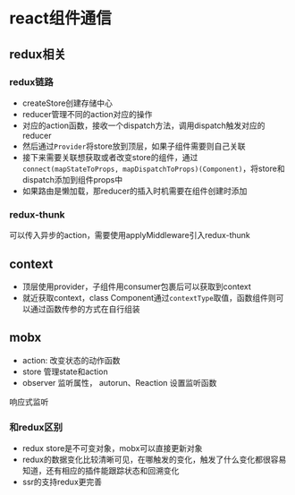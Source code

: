 # react组件通信
## redux相关

### redux链路
- createStore创建存储中心
- reducer管理不同的action对应的操作
- 对应的action函数，接收一个dispatch方法，调用dispatch触发对应的reducer
- 然后通过`Provider`将store放到顶层，如果子组件需要则自己关联
- 接下来需要关联想获取或者改变store的组件，通过`connect(mapStateToProps, mapDispatchToProps)(Component)`，将store和dispatch添加到组件props中
- 如果路由是懒加载，那reducer的插入时机需要在组件创建时添加
### redux-thunk
可以传入异步的action，需要使用applyMiddleware引入redux-thunk

## context

- 顶层使用provider，子组件用consumer包裹后可以获取到context
- 就近获取context，class Component通过`contextType`取值，函数组件则可以通过函数传参的方式在自行组装

## mobx
- action: 改变状态的动作函数
- store 管理state和action
- observer 监听属性， autorun、Reaction 设置监听函数

响应式监听

### 和redux区别
- redux store是不可变对象，mobx可以直接更新对象
- redux的数据变化比较清晰可见，在哪触发的变化，触发了什么变化都很容易知道，还有相应的插件能跟踪状态和回溯变化
- ssr的支持redux更完善